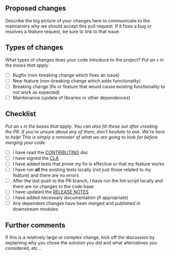 ## Proposed changes

Describe the big picture of your changes here to communicate to the
maintainers why we should accept this pull request.
If it fixes a bug or resolves a feature request, be sure to link to
that issue.

## Types of changes

What types of changes does your code introduce to the project?
_Put an `x` in the boxes that apply_

- [ ] Bugfix (non-breaking change which fixes an issue)
- [ ] New feature (non-breaking change which adds functionality)
- [ ] Breaking change (fix or feature that would cause existing functionality to not work as expected)
- [ ] Maintenance (update of libraries or other dependences)

## Checklist

_Put an `x` in the boxes that apply. You can also fill these out after creating the PR. If you're unsure about any of them, don't hesitate to ask. We're here to help! This is simply a reminder of what we are going to look for before merging your code._

- [ ] I have read the [CONTRIBUTING][contrib] doc
- [ ] I have signed the [CLA][cla]
- [ ] I have added tests that prove my fix is effective or that my feature works
- [ ] I have run **all** the existing tests locally (not just those related to my feature) and there are no errors
- [ ] After the last push to the PR branch, I have run the lint script locally and there are no changes to the code base
- [ ] I have updated the [RELEASE NOTES][release]
- [ ] I have added necessary documentation (if appropriate)
- [ ] Any dependent changes have been merged and published in downstream modules

## Further comments

If this is a relatively large or complex change, kick off the discussion by explaining why you chose the solution you did and what alternatives you considered, etc...




[cla]: https://raw.githubusercontent.com/orchestracities/ngsi-timeseries-api/master/individual_cla.pdf
    "Martel Open Source Software Individual Contributor License Agreement"
[contrib]: https://github.com/orchestracities/ngsi-timeseries-api/blob/master/CONTRIBUTING.md
    "Contributing to QuantumLeap"
[release]: https://github.com/orchestracities/ngsi-timeseries-api/blob/master/RELEASE_NOTES.md
    "QuantumLeap Release Notes"
